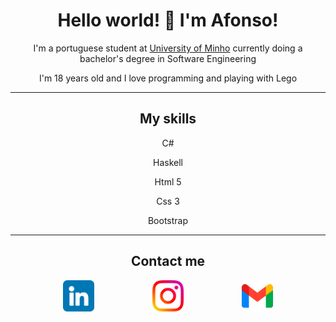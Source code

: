 <div align="center">

# Hello world! 👋 I'm Afonso!

I'm a portuguese student at [University of Minho](https://www.uminho.pt) currently doing a bachelor's degree in Software Engineering

I'm 18 years old and I love programming and playing with Lego

---

## My skills
C#

Haskell

Html 5

Css 3

Bootstrap
  
---

## Contact me

<a href="https://www.linkedin.com/in/afonso-pimenta-929726224/"><img src="img/linkedin.png" style="width: 50px; margin-right: 50px;"></a>&nbsp;&nbsp;&nbsp;&nbsp;&nbsp;&nbsp;&nbsp;&nbsp;&nbsp;&nbsp;
<a href="https://www.instagram.com/afonsopimenta13/"><img src="img/instagram.png" style="width:50px; margin-right: 50px;"></a>&nbsp;&nbsp;&nbsp;&nbsp;&nbsp;&nbsp;&nbsp;&nbsp;&nbsp;&nbsp;
<a href="mailto:afonsopimenta@gmail.com"><img src="img/gmail.png" style="width: 50px;"></a>

<div>
